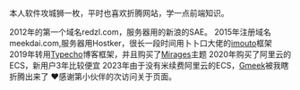 本人软件攻城狮一枚，平时也喜欢折腾网站，学一点前端知识。

2012年的第一个域名redzl.com，服务器用的新浪的SAE。
2015年注册域名meekdai.com,服务器用Hostker，很长一段时间用卜卜口大佬的[imouto](https://github.com/itorr/imouto)框架
2019年转用[Typecho](https://typecho.org/)博客框架，并且购买了[Mirages](https://get233.com/archives/mirages-intro.html)主题
2020年购买了阿里云的ECS，新用户3年比较便宜
2023年由于没有米续费阿里云的ECS，[Gmeek](https://github.com/Meekdai/Gmeek)被我瞎折腾出来了
❤️感谢第小伙伴的次访问关于页面。
